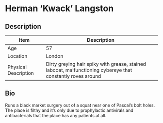 # Herman ‘Kwack’ Langston

## Description

| Item                 | Description                                                                                                 |
| -------------------- | ----------------------------------------------------------------------------------------------------------- |
| Age                  | 57                                                                                                          |
| Location             | London                                                                                                      |
| Physical Description | Dirty greying hair spiky with grease, stained labcoat, malfunctioning cybereye that constantly roves around |

## Bio
Runs a black market surgery out of a squat near one of Pascal’s bolt holes.  The place is filthy and it’s only due to prophylactic antivirals and antibacterials that the place has any patients at all.
